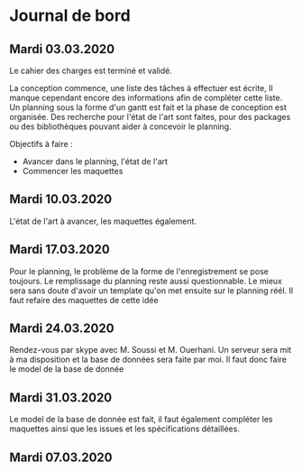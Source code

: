 # Journal de bord

## Mardi 03.03.2020

Le cahier des charges est terminé et validé.

La conception commence, une liste des tâches à effectuer est écrite, Il manque cependant encore des informations afin de compléter cette liste. Un planning sous la forme d'un gantt est fait et la phase de conception est organisée. Des recherche pour l'état de l'art sont faites, pour des packages ou des bibliothèques pouvant aider à concevoir le planning. 

Objectifs à faire :
* Avancer dans le planning, l'état de l'art
* Commencer les maquettes

## Mardi 10.03.2020

L'état de l'art à avancer, les maquettes également.

## Mardi 17.03.2020

Pour le planning, le problème de la forme de l'enregistrement se pose toujours. Le remplissage du planning reste aussi questionnable. Le mieux sera sans doute d'avoir un template qu'on met ensuite sur le planning réél. Il faut refaire des maquettes de cette idée

## Mardi 24.03.2020

Rendez-vous par skype avec M. Soussi et M. Ouerhani. Un serveur sera mit à ma disposition et la base de données sera faite par moi. Il faut donc faire le model de la base de donnée

## Mardi 31.03.2020

Le model de la base de donnée est fait, il faut également compléter les maquettes ainsi que les issues et les spécifications détaillées.

## Mardi 07.03.2020
